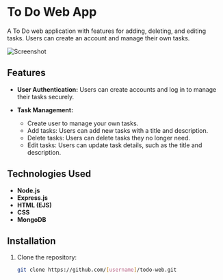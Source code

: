 # To Do Web App

A To Do web application with features for adding, deleting, and editing tasks. Users can create an account and manage their own tasks.

![Screenshot](./screenshot.png)

## Features

- **User Authentication:** Users can create accounts and log in to manage their tasks securely.

- **Task Management:**
  - Create user to manage your own tasks.
  - Add tasks: Users can add new tasks with a title and description.
  - Delete tasks: Users can delete tasks they no longer need.
  - Edit tasks: Users can update task details, such as the title and description.

## Technologies Used

- **Node.js** 
- **Express.js**
- **HTML (EJS)**
- **CSS** 
- **MongoDB**

## Installation

1. Clone the repository:

   ```bash
   git clone https://github.com/[username]/todo-web.git
